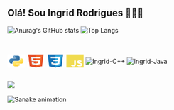 ## Olá! Sou Ingrid Rodrigues 👩🏽‍💻
 ![Anurag's GitHub stats](https://github-readme-stats.vercel.app/api?username=IngridSR95&show_icons=true&theme=midnight-purple\&rank_icon=github)
 ![Top Langs](https://github-readme-stats.vercel.app/api/top-langs/?username=IngridSR95&layout=compact&show_icons=true&theme=midnight-purple)
 
##
 
<div style="display: inline_block"><br>
  <img align="center" alt="Ingrid-Python" height="30" width="40" src="https://raw.githubusercontent.com/devicons/devicon/master/icons/python/python-original.svg">
  <img align="center" alt="Ingrid-HTML" height="30" width="40" src="https://raw.githubusercontent.com/devicons/devicon/master/icons/html5/html5-original.svg">
  <img align="center" alt="Ingrid-CSS" height="30" width="40" src="https://raw.githubusercontent.com/devicons/devicon/master/icons/css3/css3-original.svg">
  <img align="center" alt="Ingrid-Js" height="30" width="40" src="https://raw.githubusercontent.com/devicons/devicon/master/icons/javascript/javascript-plain.svg">
  <img align="center" alt="Ingrid-C++" height="30" width="40" src="https://cdn.jsdelivr.net/gh/devicons/devicon@latest/icons/cplusplus/cplusplus-original.svg" />
  <img align="center" alt="Ingrid-Java" height="30" width="40" src="https://cdn.jsdelivr.net/gh/devicons/devicon@latest/icons/java/java-original.svg" />
</div>

  ##

<div> 
  <a href="https://https://www.linkedin.com/in/ingrid-santana-rodrigues-149750273/" target="_blank"><img src="https://img.shields.io/badge/-LinkedIn-%230077B5?style=for-the-badge&logo=linkedin&logoColor=white" target="_blank"></a> 
</div>

![Sanake animation](https.github.com/IngridSR95/IngridSR95/blob/output/github-contrinuition-grid-snake.svg)
